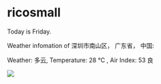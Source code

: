 # ricosmall

Today is Friday.

Weather infomation of 深圳市南山区， 广东省， 中国: 

Weather: 多云, Temperature: 28 ℃ , Air Index: 53 良

<img src="https://github-readme-stats.vercel.app/api?username=ricosmall&show_icons=true" />
